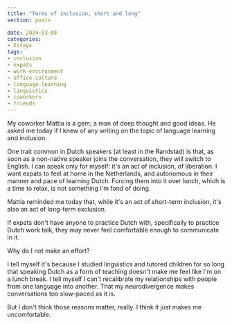 ```yaml
---
title: "Terms of inclusion, short and long"
section: posts

date: 2024-03-08
categories:
- Essays
tags:
- inclusion
- expats
- work-environment
- office-culture
- language-learning
- linguistics
- coworkers
- friends
---
```

My coworker Mattia is a gem; a man of deep thought and good ideas. He asked me today if I knew of any writing on the topic of language learning and inclusion. 

One trait common in Dutch speakers (at least in the Randstad) is that, as soon as a non-native speaker joins the conversation, they will switch to English. I can speak only for myself: it's an act of inclusion, of liberation. I want expats to feel at home in the Netherlands, and autonomous in their manner and pace of learning Dutch. Forcing them into it over lunch, which is a time to relax, is not something I'm fond of doing. 

Mattia reminded me today that, while it's an act of short-term inclusion, it's also an act of long-term exclusion. 

If expats don't have anyone to practice Dutch with, specifically to practice Dutch work talk, they may never feel comfortable enough to communicate in it. 

Why do I not make an effort?

I tell myself it's because I studied linguistics and tutored children for so long that speaking Dutch as a form of teaching doesn't make me feel like I'm on a lunch break. I tell myself I can't recalibrate my relationships with people from one language into another. That my neurodivergence makes conversations too slow-paced as it is. 

But I don't think those reasons matter, really. I think it just makes me uncomfortable. 